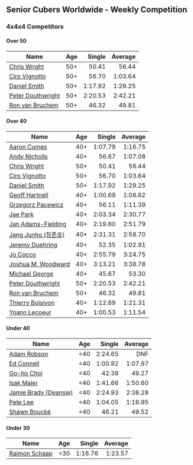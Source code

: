 ## Senior Cubers Worldwide - Weekly Competition
### 4x4x4 Competitors

#### Over 50

| Name | Age | Single | Average |
| -- | :--: | --: | --: |
| [Chris Wright](../persons/chris_wright.md) | 50+ | 50.41 | 56.44 |
| [Ciro Vignotto](../persons/ciro_vignotto.md) | 50+ | 56.70 | 1:03.64 |
| [Daniel Smith](../persons/daniel_smith.md) | 50+ | 1:17.92 | 1:29.25 |
| [Peter Douthwright](../persons/peter_douthwright.md) | 50+ | 2:20.53 | 2:42.21 |
| [Ron van Bruchem](../persons/ron_van_bruchem.md) | 50+ | 46.32 | 49.81 |

#### Over 40

| Name | Age | Single | Average |
| -- | :--: | --: | --: |
| [Aaron Cumes](../persons/aaron_cumes.md) | 40+ | 1:07.79 | 1:16.75 |
| [Andy Nicholls](../persons/andy_nicholls.md) | 40+ | 56.67 | 1:07.08 |
| [Chris Wright](../persons/chris_wright.md) | 50+ | 50.41 | 56.44 |
| [Ciro Vignotto](../persons/ciro_vignotto.md) | 50+ | 56.70 | 1:03.64 |
| [Daniel Smith](../persons/daniel_smith.md) | 50+ | 1:17.92 | 1:29.25 |
| [Geoff Hartnell](../persons/geoff_hartnell.md) | 40+ | 1:00.69 | 1:08.62 |
| [Grzegorz Pacewicz](../persons/grzegorz_pacewicz.md) | 40+ | 56.11 | 1:11.39 |
| [Jae Park](../persons/jae_park.md) | 40+ | 2:03.34 | 2:30.77 |
| [Jan Adams-Fielding](../persons/jan_adams-fielding.md) | 40+ | 2:19.60 | 2:51.79 |
| [Jang Junho (장준호)](../persons/jang_junho.md) | 40+ | 2:31.31 | 2:58.70 |
| [Jeremy Duehring](../persons/jeremy_duehring.md) | 40+ | 52.35 | 1:02.91 |
| [Jo Cocco](../persons/jo_cocco.md) | 40+ | 2:55.79 | 3:24.75 |
| [Joshua M. Woodward](../persons/joshua_m._woodward.md) | 40+ | 3:13.21 | 3:38.78 |
| [Michael George](../persons/michael_george.md) | 40+ | 45.67 | 53.30 |
| [Peter Douthwright](../persons/peter_douthwright.md) | 50+ | 2:20.53 | 2:42.21 |
| [Ron van Bruchem](../persons/ron_van_bruchem.md) | 50+ | 46.32 | 49.81 |
| [Thierry Boisivon](../persons/thierry_boisivon.md) | 40+ | 1:12.69 | 1:21.31 |
| [Yoann Lecoeur](../persons/yoann_lecoeur.md) | 40+ | 1:00.53 | 1:11.54 |

#### Under 40

| Name | Age | Single | Average |
| -- | :--: | --: | --: |
| [Adam Robson](../persons/adam_robson.md) | <40 | 2:24.65 | DNF |
| [Ed Connell](../persons/ed_connell.md) | <40 | 1:00.92 | 1:07.97 |
| [Go-ho Choi](../persons/go-ho_choi.md) | <40 | 42.38 | 49.27 |
| [Isak Majer](../persons/isak_majer.md) | <40 | 1:41.66 | 1:50.60 |
| [Jamie Brady (Deansie)](../persons/jamie_brady.md) | <40 | 2:24.93 | 2:38.28 |
| [Pete Lee](../persons/pete_lee.md) | <40 | 1:04.05 | 1:16.95 |
| [Shawn Boucké](../persons/shawn_boucke.md) | <40 | 46.21 | 49.52 |

#### Under 30

| Name | Age | Single | Average |
| -- | :--: | --: | --: |
| [Raimon Schaap](../persons/raimon_schaap.md) | <30 | 1:16.76 | 1:23.57 |


<!-- Global site tag (gtag.js) - Google Analytics -->
<script async src="https://www.googletagmanager.com/gtag/js?id=UA-86348435-3"></script>
<script>window.dataLayer = window.dataLayer || []; function gtag() {dataLayer.push(arguments);} gtag('js', new Date()); gtag('config', 'UA-86348435-3');</script>
